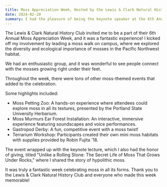 ```yaml
---
title: Moss Appreciation Week, Hosted by the Lewis & Clark Natural History Club
date: 2024-02-20
summary: I had the pleasure of being the keynote speaker at the 6th Annual Moss Appreciation Week at Lewis & Clark College, where I also led a moss walk and shared insights about mosses that grow under rocks.
---
```


The Lewis & Clark Natural History Club invited me to be a part of their 6th Annual Moss Appreciation Week, and it was a fantastic experience! 
I kicked off my involvement by leading a moss walk on campus, where we explored the diversity and ecological importance of mosses in the Pacific Northwest habitat. 

We had an enthusiastic group, and it was wonderful to see people connect with the mosses growing right under their feet.

Throughout the week, there were tons of other moss-themed events that added to the celebration. 

Some highlights included:
- Moss Petting Zoo: A hands-on experience where attendees could explore moss in all its textures, presented by the Portland State University Herbarium.
- Moss Murmurs Ear Forest Installation: An interactive, immersive experience featuring soundscapes and voice performances.
- Gastropod Derby: A fun, competitive event with a moss twist!
- Terrarium Workshop: Participants created their own mini moss habitats with supplies provided by Robin Fujita ’18.

The event wrapped up with the keynote lecture, which I also had the honor of giving, titled "Unlike a Rolling Stone: The Secret Life of Moss That Grows Under Rocks," where I shared the story of hypolithic moss. 

It was truly a fantastic week celebrating moss in all its forms.
Thank you to the Lewis & Clark Natural History Club and everyone who made this week memorable!

